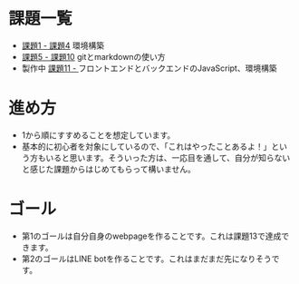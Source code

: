 # 課題一覧
- [課題1 - 課題4](./chall.md) 環境構築
- [課題5 - 課題10](./chall-git-markdown.md) gitとmarkdownの使い方
- 製作中 [課題11 - ](./chall-js.md) フロントエンドとバックエンドのJavaScript、環境構築

# 進め方
- 1から順にすすめることを想定しています。
- 基本的に初心者を対象にしているので、「これはやったことあるよ！」という方もいると思います。そういった方は、一応目を通して、自分が知らないと感じた課題からはじめてもらって構いません。

# ゴール
- 第1のゴールは自分自身のwebpageを作ることです。これは課題13で達成できます。
- 第2のゴールはLINE botを作ることです。これはまだまだ先になりそうです。